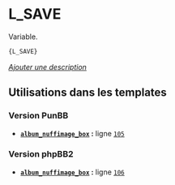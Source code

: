 # L_SAVE


Variable.

```html
{L_SAVE}
```

[*Ajouter une description*](https://fa-tvars.appspot.com/var/L_SAVE)

## Utilisations dans les templates

### Version PunBB
* __[`album_nuffimage_box`](../tpl/var/punbb/album_nuffimage_box.md#readme) :__ ligne [`105`](../tpl/src/punbb/album_nuffimage_box.tpl#L105)

### Version phpBB2
* __[`album_nuffimage_box`](../tpl/var/subsilver/album_nuffimage_box.md#readme) :__ ligne [`106`](../tpl/src/subsilver/album_nuffimage_box.tpl#L106)